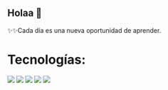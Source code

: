 ## Holaa 👋


✨✨Cada día es una nueva oportunidad de aprender.


 # Tecnologías:
 
 <img src="https://img.shields.io/badge/SPRINGboot-FF0000?style=for-the-badge&logo=SPRING&logoColor=white" > <img src="https://img.shields.io/badge/ANGULAR-FF0000?style=for-the-badge&logo=ANGULAR&logoColor=white"> <img src="https://img.shields.io/badge/PYTHON-FF0000?style=for-the-badge&logo=PYTHON&logoColor=white"> <img src="https://img.shields.io/badge/FASTAPI-FF0000?style=for-the-badge&logo=FASTAPI&logoColor=white"> <img src="https://img.shields.io/badge/DOCKER-FF0000?style=for-the-badge&logo=DOCKER&logoColor=white"> 

  
<!--
**kelly103312/kelly103312** is a ✨ _special_ ✨ repository because its `README.md` (this file) appears on your GitHub profile.

Here are some ideas to get you started:

- 🔭 I’m currently working on ...
- 🌱 I’m currently learning ...
- 👯 I’m looking to collaborate on ...
- 🤔 I’m looking for help with ...
- 💬 Ask me about ...
- 📫 How to reach me: ...
- 😄 Pronouns: ...
- ⚡ Fun fact: ...
-->
